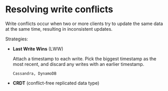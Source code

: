 # Resolving write conflicts

Write conflicts occur when two or more clients try to update the same data at the same time, resulting in inconsistent updates.

Strategies:
* **Last Write Wins** (LWW)

  Attach a timestamp to each write. Pick the biggest timestamp as the most recent, and discard any writes with an earlier timestamp.

  ~~~admonish example title="Databases using LWW"
  Cassandra, DynamoDB
  ~~~

* **CRDT** (conflict-free replicated data type)
